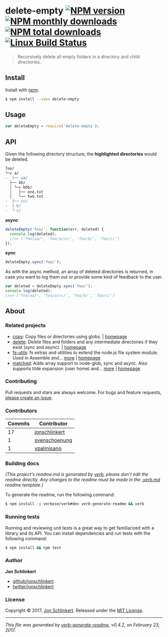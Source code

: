 # delete-empty [![NPM version](https://img.shields.io/npm/v/delete-empty.svg?style=flat)](https://www.npmjs.com/package/delete-empty) [![NPM monthly downloads](https://img.shields.io/npm/dm/delete-empty.svg?style=flat)](https://npmjs.org/package/delete-empty)  [![NPM total downloads](https://img.shields.io/npm/dt/delete-empty.svg?style=flat)](https://npmjs.org/package/delete-empty) [![Linux Build Status](https://img.shields.io/travis/jonschlinkert/delete-empty.svg?style=flat&label=Travis)](https://travis-ci.org/jonschlinkert/delete-empty)

> Recursively delete all empty folders in a directory and child directories.

## Install

Install with [npm](https://www.npmjs.com/):

```sh
$ npm install --save delete-empty
```

## Usage

```js
var deleteEmpty = require('delete-empty');
```

## API

Given the following directory structure, the **highlighted directories** would be deleted.

```diff
foo/
└─┬ a/
-  ├── aa/
  ├── bb/
  │ └─┬ bbb/
  │   ├── one.txt
  │   └── two.txt
-  ├── cc/
-  ├ b/
-  └ c/
```

**async**

```js
deleteEmpty('foo/', function(err, deleted) {
  console.log(deleted);
  //=> ['foo/aa/', 'foo/a/cc/', 'foo/b/', 'foo/c/']
});
```

**sync**

```js
deleteEmpty.sync('foo/');
```

As with the async method, an array of deleted directories is returned, in case you want to log them out or provide some kind of feedback to the user.

```js
var deleted = deleteEmpty.sync('foo/');
console.log(deleted);
//=> ['foo/aa/', 'foo/a/cc/', 'foo/b/', 'foo/c/']
```

## About

### Related projects

* [copy](https://www.npmjs.com/package/copy): Copy files or directories using globs. | [homepage](https://github.com/jonschlinkert/copy "Copy files or directories using globs.")
* [delete](https://www.npmjs.com/package/delete): Delete files and folders and any intermediate directories if they exist (sync and async). | [homepage](https://github.com/jonschlinkert/delete "Delete files and folders and any intermediate directories if they exist (sync and async).")
* [fs-utils](https://www.npmjs.com/package/fs-utils): fs extras and utilities to extend the node.js file system module. Used in Assemble and… [more](https://github.com/assemble/fs-utils) | [homepage](https://github.com/assemble/fs-utils "fs extras and utilities to extend the node.js file system module. Used in Assemble and many other projects.")
* [matched](https://www.npmjs.com/package/matched): Adds array support to node-glob, sync and async. Also supports tilde expansion (user home) and… [more](https://github.com/jonschlinkert/matched) | [homepage](https://github.com/jonschlinkert/matched "Adds array support to node-glob, sync and async. Also supports tilde expansion (user home) and resolving to global npm modules.")

### Contributing

Pull requests and stars are always welcome. For bugs and feature requests, [please create an issue](../../issues/new).

### Contributors

| **Commits** | **Contributor** | 
| --- | --- |
| 17 | [jonschlinkert](https://github.com/jonschlinkert) |
| 1 | [svenschoenung](https://github.com/svenschoenung) |
| 1 | [vpalmisano](https://github.com/vpalmisano) |

### Building docs

_(This project's readme.md is generated by [verb](https://github.com/verbose/verb-generate-readme), please don't edit the readme directly. Any changes to the readme must be made in the [.verb.md](.verb.md) readme template.)_

To generate the readme, run the following command:

```sh
$ npm install -g verbose/verb#dev verb-generate-readme && verb
```

### Running tests

Running and reviewing unit tests is a great way to get familiarized with a library and its API. You can install dependencies and run tests with the following command:

```sh
$ npm install && npm test
```

### Author

**Jon Schlinkert**

* [github/jonschlinkert](https://github.com/jonschlinkert)
* [twitter/jonschlinkert](https://twitter.com/jonschlinkert)

### License

Copyright © 2017, [Jon Schlinkert](https://github.com/jonschlinkert).
Released under the [MIT License](LICENSE).

***

_This file was generated by [verb-generate-readme](https://github.com/verbose/verb-generate-readme), v0.4.2, on February 23, 2017._